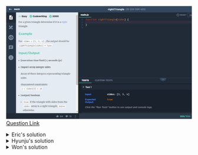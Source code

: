 ![(2019.09.18)rightTriangle](images/(2019.09.18)rightTriangle.jpg)
[Question Link](https://app.codesignal.com/challenge/XMnPmmmK7cJEKL9vu)

<details>
<summary>Eric's solution</summary>
<p>

> ```js
>function rightTriangle(sides) {
>  sides.sort(function(a,b){return a-b});
>  return sides[0]**2+sides[1]**2==sides[2]**2;
>}
> ```
</p>
</details>

<details>
<summary>Hyunju's solution</summary>
<p>

> ```js
>rightTriangle = sides => {
>    sides.sort(function(a, b){return a-b});
>    return Math.pow(sides[0], 2) + Math.pow(sides[1], 2) == Math.pow(sides[2], 2);
>}
> ```
</p>
</details>

<details>
<summary>Won's solution</summary>
<p>

> ```js
>rightTriangle = (sides) => {
>    sides.sort((a, b) => a - b);
>    return sides[2] ** 2 === sides[0] ** 2 + sides[1] ** 2;
>}
> ```
</p>
</details>
